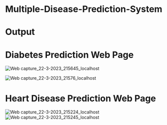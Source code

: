 # Multiple-Disease-Prediction-System
# Output
# Diabetes Prediction Web Page
![Web capture_22-3-2023_215645_localhost](https://user-images.githubusercontent.com/114800360/226980200-4a46e298-22d3-4ecf-a63c-28b208e185ee.jpeg)

![Web capture_22-3-2023_21576_localhost](https://user-images.githubusercontent.com/114800360/226980605-bfd9ab30-687c-4ca1-9714-608a2d53b112.jpeg)
# Heart Disease Prediction Web Page
![Web capture_22-3-2023_215224_localhost](https://user-images.githubusercontent.com/114800360/226980924-76f1af59-cf18-4962-8c58-9edb8fd0a80d.jpeg)
![Web capture_22-3-2023_215245_localhost](https://user-images.githubusercontent.com/114800360/226981014-e20159d9-76a7-422b-8d4f-00bd35482135.jpeg)
